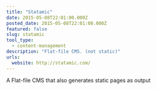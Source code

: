 ```yaml
---
title: "Statamic"
date: 2015-05-08T22:01:00.000Z
posted_date: 2015-05-08T22:01:00.000Z
featured: false
slug: statamic
tool_type: 
  - content-management
description: "Flat-file CMS. (not static)"
urls:
  website: http://statamic.com/
---
```

A Flat-file CMS that also generates static pages as output




